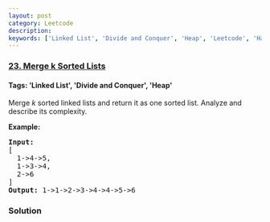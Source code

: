 ```yaml
---
layout: post
category: Leetcode
description: 
keywords: ['Linked List', 'Divide and Conquer', 'Heap', 'Leetcode', 'Hard']
---
```

### [23. Merge k Sorted Lists](https://leetcode.com/problems/merge-k-sorted-lists)

#### Tags: 'Linked List', 'Divide and Conquer', 'Heap'

<div class="content__u3I1 question-content__JfgR"><div><p>Merge <em>k</em> sorted linked lists and return it as one sorted list. Analyze and describe its complexity.</p>
<p><strong>Example:</strong></p>
<pre><strong>Input:</strong>
[
  1-&gt;4-&gt;5,
  1-&gt;3-&gt;4,
  2-&gt;6
]
<strong>Output:</strong> 1-&gt;1-&gt;2-&gt;3-&gt;4-&gt;4-&gt;5-&gt;6
</pre>
</div></div>

### Solution
